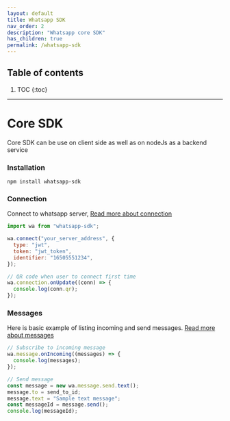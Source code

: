 ```yaml
---
layout: default
title: Whatsapp SDK
nav_order: 2
description: "Whatsapp core SDK"
has_children: true
permalink: /whatsapp-sdk
---
```


## Table of contents

1. TOC
{:toc}

---

# Core SDK

Core SDK can be use on client side as well as on nodeJs as a backend service

### Installation

```shell
npm install whatsapp-sdk
```

### Connection

Connect to whatsapp server, [Read more about connection](/whatsapp-sdk/connection)

```js
import wa from "whatsapp-sdk";

wa.connect("your_server_address", {
  type: "jwt",
  token: "jwt_token",
  identifier: "16505551234",
});

// QR code when user to connect first time
wa.connection.onUpdate((conn) => {
  console.log(conn.qr);
});
```

### Messages

Here is basic example of listing incoming and send messages. [Read more about messages](/whatsapp-sdk/message)

```js
// Subscribe to incoming message
wa.message.onIncoming((messages) => {
  console.log(messages);
});

// Send message
const message = new wa.message.send.text();
message.to = send_to_id;
message.text = "Sample text message";
const messageId = message.send();
console.log(messageId);
```
